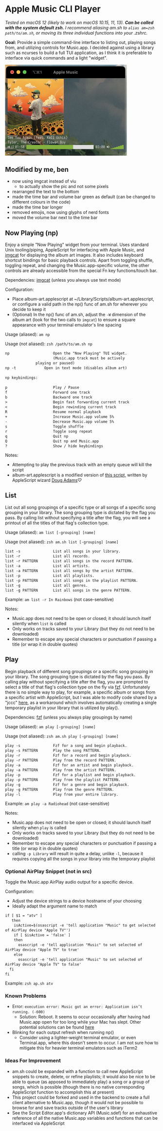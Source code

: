 # Apple Music CLI Player

*Tested on macOS 12 (likely to work on macOS 10.15, 11, 13). **Can be called with the system default zsh.** I recommend aliasing am.sh to `alias am=zsh path/to/am.sh`, or moving its three individual functions into your .zshrc.*

**Goal:** Provide a simple command-line interface to listing out, playing songs from, and utilizing controls for Music.app.  I decided against using a library such as ncurses to build a full TUI application, as I think it is preferable to interface via quick commands and a light "widget".

<img src="np.png" width="400"/>

## Modified by me, ben

- now using imgcat instead of viu
  - to actually show the pic and not some pixels
- rearranged the text to the bottom
- made the time bar and volume bar green as default (can be changed to different colours in the code)
- made the time bar longer
- removed emojis, now using glyphs of nerd fonts
- moved the volume bar next to the time bar

## Now Playing (np)

Enjoy a simple "Now Playing" widget from your terminal.  Uses standard Unix tooling/piping, AppleScript for interfacing with Apple Music, and [imgcat](https://iterm2.com/documentation-images.html) for displaying the album art images.  It also includes keyboard shortcut bindings for basic playback controls.  Apart from toggling shuffle, toggling repeat, and changing the Music.app-specific volume, the other controls are already accessible from the special Fn key functions/touch bar.

Dependencies: [imgcat](https://iterm2.com/documentation-images.html) (unless you always use text mode)

Configuration:

* Place album-art.applescript at ~/Library/Scripts/album-art.applescript, or configure a valid path in the np() func of am.sh for wherever you decide to keep it
* (Optional) In the np() func of am.sh, adjust the `-W` dimension of the album art (look for the two calls to `imgcat`) to ensure a square appearance with your terminal emulator's line spacing

Usage (aliased): `am np`

Usage (not aliased): `zsh /path/to/am.sh np`
```
np                    Open the "Now Playing" TUI widget.
                      (Music.app track must be actively
		      playing or paused)
np -t		      Open in text mode (disables album art)

np keybindings:

p                     Play / Pause
f                     Forward one track
b                     Backward one track
>                     Begin fast forwarding current track
<                     Begin rewinding current track
R                     Resume normal playback
+                     Increase Music.app volume 5%
-                     Decrease Music.app volume 5%
s                     Toggle shuffle
r                     Toggle song repeat
q                     Quit np
Q                     Quit np and Music.app
?                     Show / hide keybindings
```

Notes:
* Attempting to play the previous track with an empty queue will kill the script
* album-art.applescript is a modified version of [this script,](https://dougscripts.com/itunes/2014/10/save-current-tracks-artwork/) written by AppleScript wizard [Doug Adams](https://dougscripts.com/itunes/faq_cont.php)♡

## List

List out all song groupings of a specific type or all songs of a specific song grouping in your library.  The song grouping type is dictated by the flag you pass. By calling list without specifying a title after the flag, you will see a printout of all the titles of that flag's collection type.

Usage (aliased): `am list [-grouping] [name]`

Usage (not aliased): `zsh am.sh list [-grouping] [name]`
```
list -s               List all songs in your library.
list -r               List all records.
list -r PATTERN       List all songs in the record PATTERN.
list -a               List all artists.
list -a PATTERN       List all songs by the artist PATTERN.
list -p               List all playlists.
list -p PATTERN       List all songs in the playlist PATTERN.
list -g               List all genres.
list -g PATTERN       List all songs in the genre PATTERN.
```
Example: `am list -r In Rainbows` (not case-sensitive)

Notes:
* Music.app does not need to be open or closed; it should launch itself silently when `list` is called
* Only works on tracks saved to your Library (but they do not need to be downloaded)
* Remember to escape any special characters or punctuation if passing a title (or wrap it in double quotes)

## Play

Begin playback of different song groupings or a specific song grouping in your library. The song grouping type is dictated by the flag you pass.  By calling play without specifying a title after the flag, you are prompted to select a title of that flag's collection type on the fly via [fzf](https://github.com/junegunn/fzf). Unfortunately there is no simple way to play, for example, a specific album or songs from a specific artist with AppleScript, but I was able to modify code shared by a "jccc" [here](https://discussions.apple.com/thread/1053355), as a workaround which involves automatically creating a single temporary playlist in your library that is utilized by play().

Dependencies: [fzf](https://github.com/junegunn/fzf) (unless you always play groupings by name)

Usage (aliased): `am play [-grouping] [name]`

Usage (not aliased): `zsh am.sh play [-grouping] [name]`
```
play -s               Fzf for a song and begin playback.
play -s PATTERN       Play the song PATTERN.
play -r               Fzf for a record and begin playback.
play -r PATTERN       Play from the record PATTERN.
play -a               Fzf for an artist and begin playback.
play -a PATTERN       Play from the artist PATTERN.
play -p               Fzf for a playlist and begin playback.
play -p PATTERN       Play from the playlist PATTERN.
play -g               Fzf for a genre and begin playback.
play -g PATTERN       Play from the genre PATTERN.
play -l               Play from your entire library.
```
Example: `am play -a Radiohead` (not case-sensitive)

Notes:
* Music.app does not need to be open or closed; it should launch itself silently when `play` is called
* Only works on tracks saved to your Library (but they do not need to be downloaded)
* Remember to escape any special characters or punctuation if passing a title (or wrap it in double quotes)
* calling `-p Library` will result in quite a delay, unlike `-l`, because it requires copying all the songs in your library into the temporary playlist

### Optional AirPlay Snippet (not in src)

Toggle the Music.app AirPlay audio output for a specific device.

Configuration:
* Adjust the device strings to a device hostname of your choosing
* Ideally adapt the argument name to match

```
if [ $1 = "atv" ]
   then
    isActive=$(osascript -e 'tell application "Music" to get selected of AirPlay device "Apple TV"')
    if [ $isActive = 'false' ]
    then
      osascript -e 'tell application "Music" to set selected of AirPlay device "Apple TV" to true'
    else
      osascript -e 'tell application "Music" to set selected of AirPlay device "Apple TV" to false'
  fi
fi
```
Example: `zsh ap.sh atv`

### Known Problems

- Error: `execution error: Music got an error: Application isn’t running. (-600)`
  - Solution: Reboot. It seems to occur occasionally after having had Music.app open for too long while your Mac has slept. Other potential solutions can be found [here](https://stackoverflow.com/questions/19957268/applescript-fails-with-error-600-when-launched-over-ssh-on-mavericks)
- Blinking for each output refresh when running np()
  - Consider using a lighter-weight terminal emulator, or even Terminal.app, where this doesn't seem to occur. I am not sure how to mitigate this for heavier terminal emulators such as iTerm2

### Ideas For Improvement

* am.sh could be expanded with a function to call new AppleScript snippets to create, delete, or refine playlists; it would also be nice to be able to queue (as apposed to immediately play) a song or a group of songs, which is possible (though there is no native corresponding AppleScript function to accomplish this at present)
* This project could be forked and used in the backend to create a full client alternative to Music.app, though it would not be possible to browse for and save tracks outside of the user's library
* See the Script Editor.app's dictionary API (Music.sdef) for an exhaustive reference of all the native Music.app variables and functions that can be interfaced via AppleScript
